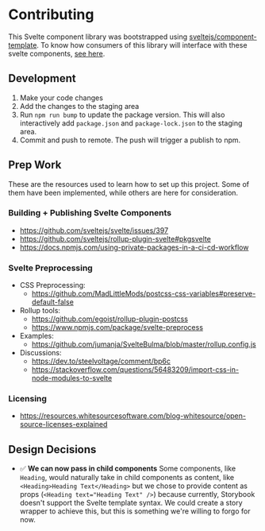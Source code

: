 # Contributing

This Svelte component library was bootstrapped using [sveltejs/component-template](https://github.com/sveltejs/component-template). To know how consumers of this library will interface with these svelte components, [see here](https://github.com/sveltejs/component-template#consuming-components).

## Development

1. Make your code changes
2. Add the changes to the staging area
3. Run `npm run bump` to update the package version. This will also interactively add `package.json` and `package-lock.json` to the staging area.
4. Commit and push to remote. The push will trigger a publish to npm.

## Prep Work

These are the resources used to learn how to set up this project. Some of them have been implemented, while others are here for consideration.

### Building + Publishing Svelte Components

- https://github.com/sveltejs/svelte/issues/397
- https://github.com/sveltejs/rollup-plugin-svelte#pkgsvelte
- https://docs.npmjs.com/using-private-packages-in-a-ci-cd-workflow

### Svelte Preprocessing

- CSS Preprocessing:
    - https://github.com/MadLittleMods/postcss-css-variables#preserve-default-false
- Rollup tools:
    - https://github.com/egoist/rollup-plugin-postcss
    - https://www.npmjs.com/package/svelte-preprocess
- Examples:
    - https://github.com/jumanja/SvelteBulma/blob/master/rollup.config.js
- Discussions:
    - https://dev.to/steelvoltage/comment/bp6c
    - https://stackoverflow.com/questions/56483209/import-css-in-node-modules-to-svelte

### Licensing

- https://resources.whitesourcesoftware.com/blog-whitesource/open-source-licenses-explained

## Design Decisions

- :white_check_mark: __We can now pass in child components__
Some components, like `Heading`, would naturally take in child components as content, like ```<Heading>Heading Text</Heading>```
but we chose to provide content as props (`<Heading text="Heading Text" />`) because currently, Storybook doesn't support the Svelte template syntax. We could create a story wrapper to achieve this, but this is something we're willing to forgo for now.
